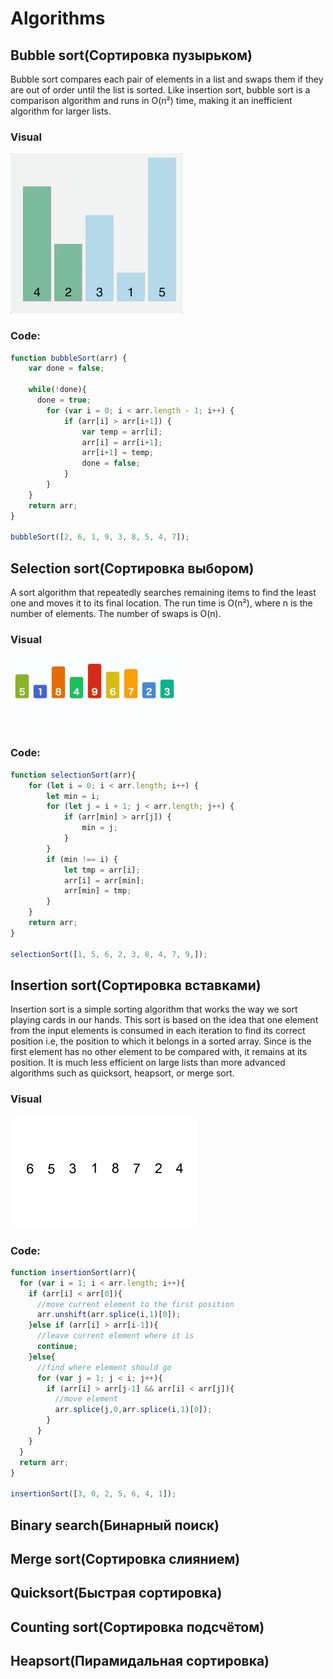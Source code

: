 # Algorithms

## Bubble sort(Сортировка пузырьком)
Bubble sort compares each pair of elements in a list and swaps them if they are out of order until the list is sorted. Like insertion sort, bubble sort is a comparison algorithm and runs in O(n²) time, making it an inefficient algorithm for larger lists.

### Visual
![Bubble sorting](bubbleSort/bubbleSort.gif)

### Code:
```javascript
function bubbleSort(arr) {
    var done = false;
  
    while(!done){
      done = true;
        for (var i = 0; i < arr.length - 1; i++) {
            if (arr[i] > arr[i+1]) {
                var temp = arr[i];
                arr[i] = arr[i+1];
                arr[i+1] = temp;
                done = false;
            }
        }
    }
    return arr;
}

bubbleSort([2, 6, 1, 9, 3, 8, 5, 4, 7]);
```

## Selection sort(Сортировка выбором)
A sort algorithm that repeatedly searches remaining items to find the least one and moves it to its final location. The run time is O(n²), where n is the number of elements. The number of swaps is O(n).

### Visual
![Selection sorting](selectionSort/selectionSort.gif)

### Code:
```javascript
function selectionSort(arr){
    for (let i = 0; i < arr.length; i++) {
        let min = i;
        for (let j = i + 1; j < arr.length; j++) {
            if (arr[min] > arr[j]) {
                min = j;
            }
        }
        if (min !== i) {
            let tmp = arr[i];
            arr[i] = arr[min];
            arr[min] = tmp;
        }
    }
    return arr;
}

selectionSort([1, 5, 6, 2, 3, 8, 4, 7, 9,]);
```

## Insertion sort(Сортировка вставками)
Insertion sort is a simple sorting algorithm that works the way we sort playing cards in our hands. This sort is based on the idea that one element from the input elements is consumed in each iteration to find its correct position i.e, the position to which it belongs in a sorted array. Since is the first element has no other element to be compared with, it remains at its position. It is much less efficient on large lists than more advanced algorithms such as quicksort, heapsort, or merge sort.

### Visual
![Insertion sorting](insertionSort/insertionSort.gif)

### Code:
```javascript
function insertionSort(arr){
  for (var i = 1; i < arr.length; i++){
    if (arr[i] < arr[0]){
      //move current element to the first position
      arr.unshift(arr.splice(i,1)[0]);
    }else if (arr[i] > arr[i-1]){
      //leave current element where it is
      continue;
    }else{
      //find where element should go
      for (var j = 1; j < i; j++){
        if (arr[i] > arr[j-1] && arr[i] < arr[j]){
          //move element
          arr.splice(j,0,arr.splice(i,1)[0]);
        }
      }
    }
  }
  return arr;
}

insertionSort([3, 0, 2, 5, 6, 4, 1]);
```

## Binary search(Бинарный поиск)

## Merge sort(Сортировка слиянием)

## Quicksort(Быстрая сортировка)

## Counting sort(Сортировка подсчётом)

## Heapsort(Пирамидальная сортировка)
